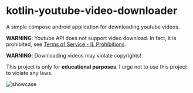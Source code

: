 # kotlin-youtube-video-downloader
A simple compose android application for downloading youtube videos.

**WARNING**: Youtube API does not support video download. In fact, it is prohibited, see [Terms of Service - II. Prohibitions](https://developers.google.com/youtube/terms/api-services-terms-of-service).

**WARNING**: Downloading videos may violate copyrights!

This project is only for **educational purposes**. I urge not to use this project to violate any laws.




![showcase](https://user-images.githubusercontent.com/112913895/188932712-8a9037eb-9879-481d-9f23-6c0285e6e770.gif)
